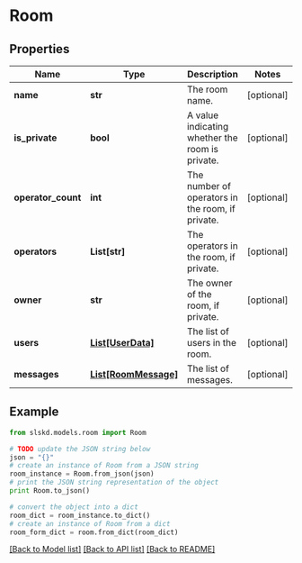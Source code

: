 # Room


## Properties
Name | Type | Description | Notes
------------ | ------------- | ------------- | -------------
**name** | **str** | The room name. | [optional]
**is_private** | **bool** | A value indicating whether the room is private. | [optional]
**operator_count** | **int** | The number of operators in the room, if private. | [optional]
**operators** | **List[str]** | The operators in the room, if private. | [optional]
**owner** | **str** | The owner of the room, if private. | [optional]
**users** | [**List[UserData]**](UserData.md) | The list of users in the room. | [optional]
**messages** | [**List[RoomMessage]**](RoomMessage.md) | The list of messages. | [optional]

## Example

```python
from slskd.models.room import Room

# TODO update the JSON string below
json = "{}"
# create an instance of Room from a JSON string
room_instance = Room.from_json(json)
# print the JSON string representation of the object
print Room.to_json()

# convert the object into a dict
room_dict = room_instance.to_dict()
# create an instance of Room from a dict
room_form_dict = room.from_dict(room_dict)
```
[[Back to Model list]](../README.md#documentation-for-models) [[Back to API list]](../README.md#documentation-for-api-endpoints) [[Back to README]](../README.md)

